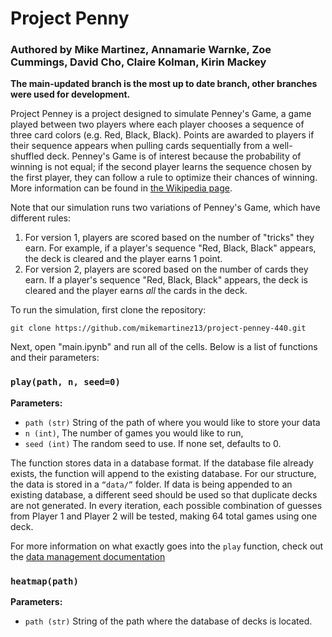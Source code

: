 # Project Penny
### Authored by Mike Martinez, Annamarie Warnke, Zoe Cummings, David Cho, Claire Kolman, Kirin Mackey

**The main-updated branch is the most up to date branch, other branches were used for development.**

Project Penney is a project designed to simulate Penney's Game, a game played between two players where each player chooses a sequence of three card colors (e.g. Red, Black, Black). Points are awarded to players if their sequence appears when pulling cards sequentially from a well-shuffled deck. Penney's Game is of interest because the probability of winning is not equal; if the second player learns the sequence chosen by the first player, they can follow a rule to optimize their chances of winning. More information can be found in [the Wikipedia page](https://en.wikipedia.org/wiki/Penney%27s_game). 

Note that our simulation runs two variations of Penney's Game, which have different rules: 
1. For version 1, players are scored based on the number of "tricks" they earn. For example, if a player's sequence "Red, Black, Black" appears, the deck is cleared and the player earns 1 point. 
2. For version 2, players are scored based on the number of cards they earn. If a player's sequence "Red, Black, Black" appears, the deck is cleared and the player earns _all_ the cards in the deck. 

To run the simulation, first clone the repository: 

```git clone https://github.com/mikemartinez13/project-penney-440.git```

Next, open "main.ipynb" and run all of the cells. Below is a list of functions and their parameters:

### `play(path, n, seed=0)` 
**Parameters:** 
- `path (str)` String of the path of where you would like to store your data
- `n (int)`, The number of games you would like to run,
- `seed (int)` The random seed to use. If none set, defaults to 0.

 The function stores data in a database format. If the database file already exists, the function will append to the existing database. For our structure, the data is stored in a `“data/”` folder. If data is being appended to an existing database, a different seed should be used so that duplicate decks are not generated. In every iteration, each possible combination of guesses from Player 1 and Player 2 will be tested, making 64 total games using one deck.

For more information on what exactly goes into the `play` function, check out the [data management documentation](data_mgmt.md)

### `heatmap(path)`
**Parameters:**
- `path (str)` String of the path where the database of decks is located. 



<!-- To run this simulation and visualization you must download `main.ipynb`, `penney_db1.py`, `visualization.py`, `simulation.py`, and `play.py` from the main branch. In the same directory, you must have a folder named `data` to hold the database files, and a folder named `figures` that stores visualizations depicting simulation results. In `main.ipynb`, we used 30,000 decks. We found that 100,000 decks leads to the most accurate results, but GitHub cannot handle that size data file. The figure with 100,000 decks has been uploaded, but if the FLB would like the data with 100,000 decks he should contact Annamarie directly.

In our game, a **red card is denoted as 1 and a black card is denoted as 0**. The final visualization depicts the probabilities of Player 1 winning based on each unique combination of their guess and Player 2’s guess. It also accounts for the methods of winning, those being by card amount and trick amount.

To start the game with no prior data, the user must use the function `play(path, n, seed=0)`. The variable `path` is a string representing the path to the database. If the file already exists, the function will append to the existing database. For our structure, the path must start with “data/”. The variable `n` is the number of iterations of the game to be played, and `seed` is an integer describing which random seed to use. Our implementation has seed = 0, so if the user does not specify a seed, they can replicate our results. If data is being appended to an existing database, a different seed should be used so that duplicate decks are not generated. In every iteration, each possible combination of guesses from Player 1 and Player 2 will be tested, making 64 total games using one deck.  -->